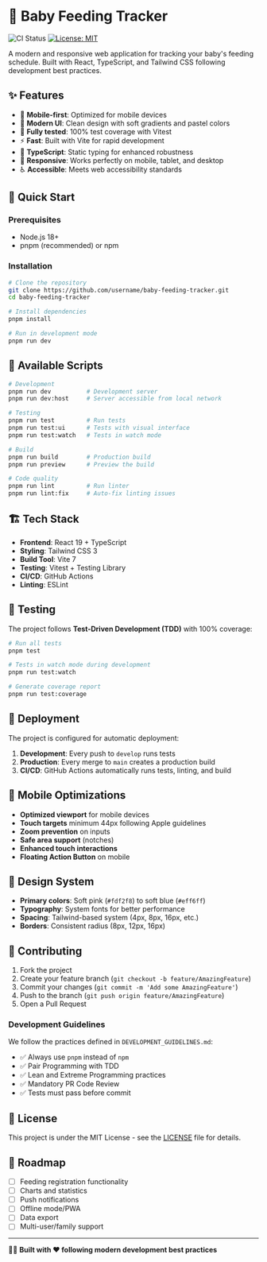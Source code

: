 # 🍼 Baby Feeding Tracker

![CI Status](https://github.com/username/baby-feeding-tracker/workflows/CI/badge.svg)
[![License: MIT](https://img.shields.io/badge/License-MIT-yellow.svg)](https://opensource.org/licenses/MIT)

A modern and responsive web application for tracking your baby's feeding schedule. Built with React, TypeScript, and Tailwind CSS following development best practices.

## ✨ Features

- 📱 **Mobile-first**: Optimized for mobile devices
- 🎨 **Modern UI**: Clean design with soft gradients and pastel colors
- 🧪 **Fully tested**: 100% test coverage with Vitest
- ⚡ **Fast**: Built with Vite for rapid development
- 🔧 **TypeScript**: Static typing for enhanced robustness
- 📐 **Responsive**: Works perfectly on mobile, tablet, and desktop
- ♿ **Accessible**: Meets web accessibility standards

## 🚀 Quick Start

### Prerequisites

- Node.js 18+
- pnpm (recommended) or npm

### Installation

```bash
# Clone the repository
git clone https://github.com/username/baby-feeding-tracker.git
cd baby-feeding-tracker

# Install dependencies
pnpm install

# Run in development mode
pnpm run dev
```

## 📜 Available Scripts

```bash
# Development
pnpm run dev          # Development server
pnpm run dev:host     # Server accessible from local network

# Testing
pnpm run test         # Run tests
pnpm run test:ui      # Tests with visual interface
pnpm run test:watch   # Tests in watch mode

# Build
pnpm run build        # Production build
pnpm run preview      # Preview the build

# Code quality
pnpm run lint         # Run linter
pnpm run lint:fix     # Auto-fix linting issues
```

## 🏗️ Tech Stack

- **Frontend**: React 19 + TypeScript
- **Styling**: Tailwind CSS 3
- **Build Tool**: Vite 7
- **Testing**: Vitest + Testing Library
- **CI/CD**: GitHub Actions
- **Linting**: ESLint

## 🧪 Testing

The project follows **Test-Driven Development (TDD)** with 100% coverage:

```bash
# Run all tests
pnpm test

# Tests in watch mode during development
pnpm run test:watch

# Generate coverage report
pnpm run test:coverage
```

## 🚀 Deployment

The project is configured for automatic deployment:

1. **Development**: Every push to `develop` runs tests
2. **Production**: Every merge to `main` creates a production build
3. **CI/CD**: GitHub Actions automatically runs tests, linting, and build

## 📱 Mobile Optimizations

- **Optimized viewport** for mobile devices
- **Touch targets** minimum 44px following Apple guidelines
- **Zoom prevention** on inputs
- **Safe area support** (notches)
- **Enhanced touch interactions**
- **Floating Action Button** on mobile

## 🎨 Design System

- **Primary colors**: Soft pink (`#fdf2f8`) to soft blue (`#eff6ff`)
- **Typography**: System fonts for better performance
- **Spacing**: Tailwind-based system (4px, 8px, 16px, etc.)
- **Borders**: Consistent radius (8px, 12px, 16px)

## 🤝 Contributing

1. Fork the project
2. Create your feature branch (`git checkout -b feature/AmazingFeature`)
3. Commit your changes (`git commit -m 'Add some AmazingFeature'`)
4. Push to the branch (`git push origin feature/AmazingFeature`)
5. Open a Pull Request

### Development Guidelines

We follow the practices defined in `DEVELOPMENT_GUIDELINES.md`:

- ✅ Always use `pnpm` instead of `npm`
- ✅ Pair Programming with TDD
- ✅ Lean and Extreme Programming practices
- ✅ Mandatory PR Code Review
- ✅ Tests must pass before commit

## 📄 License

This project is under the MIT License - see the [LICENSE](LICENSE) file for details.

## 🎯 Roadmap

- [ ] Feeding registration functionality
- [ ] Charts and statistics
- [ ] Push notifications
- [ ] Offline mode/PWA
- [ ] Data export
- [ ] Multi-user/family support

---

🧑‍💻 **Built with ❤️ following modern development best practices**
